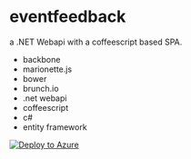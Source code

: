eventfeedback
=============
a .NET Webapi with a coffeescript based SPA.

- backbone
- marionette.js
- bower
- brunch.io
- .net webapi
- coffeescript
- c#
- entity framework

[![Deploy to Azure](http://azuredeploy.net/deploybutton.png)](https://azuredeploy.net/)
